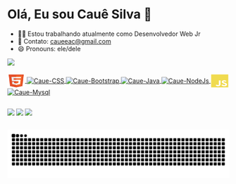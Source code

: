# Olá, Eu sou Cauê Silva 👋

- 👨‍💻 Estou trabalhando atualmente como Desenvolvedor Web Jr
- 📩 Contato: caueeac@gmail.com
- 😄 Pronouns: ele/dele

 <div>
  <a href="https://github.com/Cauesilvaa">
  <img height="180em" src="https://github-readme-stats.vercel.app/api?username=Cauesilvaa&show_icons=true&theme=dark&include_all_commits=true&count_private=true"/>
</div>
  
  <div style="display: inline_block"><br>
  <img align="center" alt="Caue-HTML" height="30" width="40" src="https://raw.githubusercontent.com/devicons/devicon/master/icons/html5/html5-original.svg">
  <img align="center" alt="Caue-CSS" height="30" width="40" src="https://cdn.jsdelivr.net/gh/devicons/devicon/icons/css3/css3-original.svg">
  <img align="center" alt="Caue-Bootstrap" height="30" width="40" src="https://cdn.jsdelivr.net/gh/devicons/devicon/icons/bootstrap/bootstrap-plain.svg">
  <img align="center" alt="Caue-Java" height="30" width="40" src="https://cdn.jsdelivr.net/gh/devicons/devicon/icons/java/java-original.svg">
  <img align="center" alt="Caue-NodeJs" height="30" width="40" src="https://cdn.jsdelivr.net/gh/devicons/devicon/icons/nodejs/nodejs-original.svg">
  <img align="center" alt="Caue-Js" height="30" width="40" src="https://raw.githubusercontent.com/devicons/devicon/master/icons/javascript/javascript-plain.svg">
  <img align="center" alt="Caue-Mysql" height="30" width="40" src="https://cdn.jsdelivr.net/gh/devicons/devicon/icons/mysql/mysql-original.svg">
    
</div>
  
  ##
  
<div>
  
  <a href="https://instagram.com/caueandra" target="_blank"><img src="https://img.shields.io/badge/-Instagram-%23E4405F?style=for-the-badge&logo=instagram&logoColor=white" target="_blank"></a>
  <a href = "mailto:caueeac@gmail.com"><img src="https://img.shields.io/badge/-Gmail-%23333?style=for-the-badge&logo=gmail&logoColor=white" target="_blank"></a>
  <a href="https://www.linkedin.com/in/caue-andrade-5296b0177/" target="_blank"><img src="https://img.shields.io/badge/-LinkedIn-%230077B5?style=for-the-badge&logo=linkedin&logoColor=white" target="_blank"></a>  
 
</div>
 
 ##
 
 ![Snake animation](https://github.com/Cauesilvaa/Cauesilvaa/blob/output/github-contribution-grid-snake.svg)
